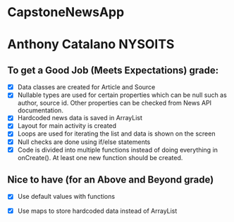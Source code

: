 # CapstoneNewsApp
# Anthony Catalano NYSOITS

## To get a Good Job (Meets Expectations) grade: 
- [x] Data classes are created for Article and Source
- [x] Nullable types are used for certain properties which can be null such as author, source id. Other properties can be checked from News API documentation.
- [x] Hardcoded news data is saved in ArrayList
- [x] Layout for main activity is created
- [x] Loops are used for iterating the list and data is shown on the screen
- [x] Null checks are done using if/else statements
- [x] Code is divided into multiple functions instead of doing everything in onCreate(). At least one new function should be created.

## Nice to have (for an Above and Beyond grade)
- [x] Use default values with functions
- [x] Use maps to store hardcoded data instead of ArrayList



